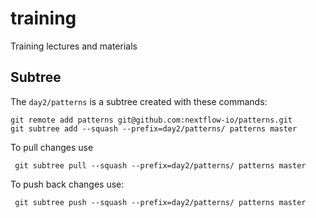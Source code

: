 # training
Training lectures and materials

## Subtree 

The `day2/patterns` is a subtree created with these commands:

    git remote add patterns git@github.com:nextflow-io/patterns.git
    git subtree add --squash --prefix=day2/patterns/ patterns master

To pull changes use 

     git subtree pull --squash --prefix=day2/patterns/ patterns master
    
To push back changes use:

     git subtree push --squash --prefix=day2/patterns/ patterns master